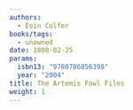 ```yaml
---
authors:
  - Eoin Colfer
books/tags:
  - unowned
date: 1800-02-25
params:
  isbn13: "9780786856398"
  year: "2004"
title: The Artemis Fowl Files
weight: 1
---
```


<!--more-->
